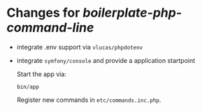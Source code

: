 # Changes for *boilerplate-php-command-line*

- integrate .env support via `vlucas/phpdotenv`
- integrate `symfony/console` and provide a application startpoint

  Start the app via:
  ```
  bin/app
  ```

  Register new commands in `etc/commands.inc.php`.
